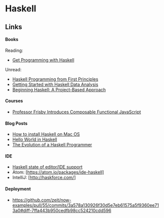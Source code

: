 # Haskell

## Links

#### Books

Reading:
- [Get Programming with Haskell](https://learning.oreilly.com/library/view/get-programming-with/9781617293764/)

Unread:
- [Haskell Programming from First Principles](http://haskellbook.com/)
- [Getting Started with Haskell Data Analysis](https://learning.oreilly.com/library/view/getting-started-with/9781789802863/)
- [Beginning Haskell: A Project-Based Approach](https://learning.oreilly.com/library/view/beginning-haskell-a/9781430262503/)

#### Courses
- [Professor Frisby Introduces Composable Functional JavaScript](https://egghead.io/courses/professor-frisby-introduces-composable-functional-javascript)

#### Blog Posts
- [How to install Haskell on Mac OS](https://stackoverflow.com/questions/22499433/how-to-install-haskell-on-mac-os)
- [Hello World in Haskell](https://www.devdungeon.com/content/hello-world-haskell)
- [The Evolution of a Haskell Programmer](https://www.willamette.edu/~fruehr/haskell/evolution.html)

#### IDE
- [Haskell state of editor/IDE support](https://github.com/rainbyte/haskell-ide-chart)
- Atom: [https://atom.io/packages/ide-haskell]
- IntelliJ: [http://haskforce.com/]

#### Deployment
- https://github.com/zeit/now-examples/pull/55/commits/3a578a130926f30d5e7eb61575a5f9360ee713a0#diff-7ffa443b950cedfb98cc524210cdd596
